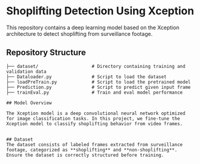 # Shoplifting Detection Using Xception

This repository contains a deep learning model based on the Xception architecture to detect shoplifting from surveillance footage.

## Repository Structure

```
├── dataset/                    # Directory containing training and validation data
├── Dataloader.py               # Script to load the dataset
├── loadPreTrain.py             # Script to load the pretrained model
├── Prediction.py               # Script to predict given input frame
├── trainEval.py                # Train and eval model performance

## Model Overview

The Xception model is a deep convolutional neural network optimized for image classification tasks. In this project, we fine-tune the Xception model to classify shoplifting behavior from video frames.


## Dataset
The dataset consists of labeled frames extracted from surveillance footage, categorized as **shoplifting** and **non-shoplifting**. Ensure the dataset is correctly structured before training.

